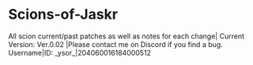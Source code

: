 # Scions-of-Jaskr
All scion current/past patches as well as notes for each change| Current Version: Ver.0.02 |Please contact me on Discord if you find a bug. Username|ID:  _ysor\_|204060016184000512
